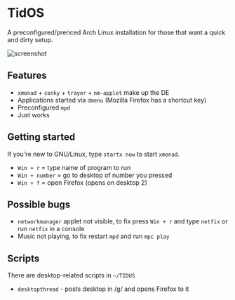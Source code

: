 # TidOS

A preconfigured/prericed Arch Linux installation for those that want a quick and
dirty setup.

![screenshot](http://ompldr.org/vNGJmbg)

## Features

- `xmonad` + `conky` + `trayer` + `nm-applet` make up the DE
- Applications started via `dmenu` (Mozilla Firefox has a shortcut key)
- Preconfigured `mpd`
- Just works

## Getting started

If you're new to GNU/Linux, type `startx now` to start `xmonad`.

- `Win + r` = type name of program to run
- `Win + number` = go to desktop of number you pressed
- `Win + f` = open Firefox (opens on desktop 2)

## Possible bugs

- `networkmanager` applet not visible, to fix press `Win + r` and type `netfix`
  or run `netfix` in a console
- Music not playing, to fix restart `mpd` and run `mpc play`


## Scripts

There are desktop-related scripts in `~/TIDUS`

- `desktopthread` - posts desktop in /g/ and opens Firefox to it